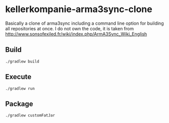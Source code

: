 # kellerkompanie-arma3sync-clone

Basically a clone of arma3sync including a command line option for building all repositories at once. I do not own the
code, it is taken from http://www.sonsofexiled.fr/wiki/index.php/ArmA3Sync_Wiki_English

## Build

```
./gradlew build
```

## Execute

```
./gradlew run
```

## Package

```
./gradlew customFatJar
```